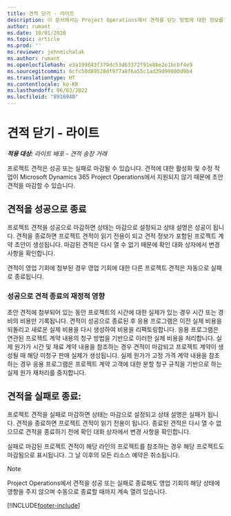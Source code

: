 ```yaml
---
title: 견적 닫기 - 라이트
description: 이 문서에서는 Project Operations에서 견적을 닫는 방법에 대한 정보를 제공합니다.
author: rumant
ms.date: 10/01/2020
ms.topic: article
ms.prod: ''
ms.reviewer: johnmichalak
ms.author: rumant
ms.openlocfilehash: e3a199843f379dc53d63372f91e8be2e1bcbf4e9
ms.sourcegitcommit: 6cfc50d89528df977a8f6a55c1ad39d99800d9b4
ms.translationtype: HT
ms.contentlocale: ko-KR
ms.lasthandoff: 06/03/2022
ms.locfileid: "8916940"
---
```

# <a name="close-a-quote---lite"></a>견적 닫기 - 라이트

_**적용 대상:** 라이트 배포 - 견적 송장 거래_

프로젝트 견적은 성공 또는 실패로 마감될 수 있습니다. 견적에 대한 활성화 및 수정 작업이 Microsoft Dynamics 365 Project Operations에서 지원되지 않기 때문에 초안 견적을 마감할 수 있습니다.

## <a name="close-a-quote-as-won"></a>견적을 성공으로 종료

프로젝트 견적을 성공으로 마감하면 상태는 마감으로 설정되고 상태 설명은 성공이 됩니다. 견적을 종료하면 프로젝트 견적이 읽기 전용이 되고 견적 정보가 포함된 프로젝트 계약 초안이 생성됩니다. 마감된 견적은 다시 열 수 없기 때문에 확인 대화 상자에서 변경 사항을 확인합니다.

견적이 영업 기회에 첨부된 경우 영업 기회에 대한 다른 프로젝트 견적은 자동으로 실패로 종료됩니다.

### <a name="financial-impact-of-closing-a-quote-as-won"></a>성공으로 견적 종료의 재정적 영향

초안 견적에 첨부되어 있는 동안 프로젝트의 시간에 대한 실제가 있는 경우 시간 또는 경비의 비용만 기록됩니다. 견적이 성공으로 종료된 후 응용 프로그램은 이전 실제 비용을 되돌리고 새로운 실제 비용을 다시 생성하여 비용을 리팩토링합니다. 응용 프로그램은 연관된 프로젝트 계약 내용의 청구 방법을 기반으로 이러한 실제 비용을 처리합니다. 실제 원가가 시간 및 재료 계약 내용을 참조하는 경우 견적이 마감되고 프로젝트 계약이 생성될 때 해당 미청구 판매 실제가 생성됩니다. 실제 원가가 고정 가격 계약 내용을 참조하는 경우 응용 프로그램은 프로젝트 계약 고객에 대한 분할 청구 규칙을 기반으로 하는 실제 원가 재처리를 중지합니다.

## <a name="closing-a-quote-as-lost"></a>견적을 실패로 종료:

프로젝트 견적을 실패로 마감하면 상태는 마감으로 설정되고 상태 설명은 실패가 됩니다. 견적을 종료하면 프로젝트 견적이 읽기 전용이 됩니다. 종료된 견적은 다시 열 수 없으므로 견적을 종료하기 전에 확인 대화 상자에서 변경 사항을 확인합니다.

실패로 마감된 프로젝트 견적이 해당 라인의 프로젝트를 참조하는 경우 해당 프로젝트도 마감됨으로 표시됩니다. 그 날 이후의 모든 리소스 예약은 취소됩니다.

> [!NOTE]
> Project Operations에서 견적을 성공 또는 실패로 종료해도 영업 기회의 해당 상태에 영향을 주지 않으며 수동으로 종료할 때까지 계속 열려 있습니다.


[!INCLUDE[footer-include](../../includes/footer-banner.md)]